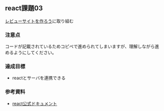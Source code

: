 ## react課題03
[レビューサイトを作ろう](https://zenn.dev/likr/articles/react-with-heroku)に取り組む

### 注意点
コードが記載されているためコピペで進められてしまいますが、理解しながら進めるようにしてください。

### 達成目標
- reactとサーバを連携できる

### 参考資料
- [react公式ドキュメント](https://ja.reactjs.org/)
